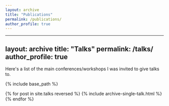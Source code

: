 ```yaml
---
layout: archive
title: "Publications"
permalink: /publications/
author_profile: true
---
```


--- 
layout: archive 
title: "Talks" 
permalink: /talks/ 
author_profile: true 
--- 

Here's a list of the main conferences/workshops I was invited to give talks to.

{% include base_path %}

{% for post in site.talks reversed %}
  {% include archive-single-talk.html %}
{% endfor %}
